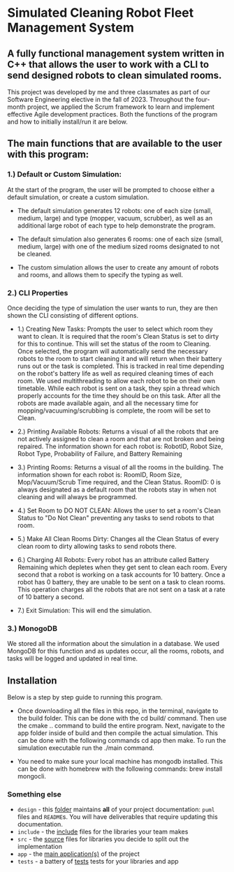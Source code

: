 # Simulated Cleaning Robot Fleet Management System

## A fully functional management system written in C++ that allows the user to work with a CLI to send designed robots to clean simulated rooms.

This project was developed by me and three classmates as part of our Software Engineering elective  in the fall of 2023. Throughout the four-month project, we applied the Scrum framework to learn and implement effective Agile development practices. Both the functions of the program and how to initially install/run it are below. 

## The main functions that are available to the user with this program:

### 1.) Default or Custom Simulation: 
At the start of the program, the user will be prompted to choose either a default simulation, or create a custom simulation.

* The default simulation generates 12 robots: one of each size (small, medium, large) and type (mopper, vacuum, scrubber), as well as an additional large robot of each type to help demonstrate the program.
  
* The default simulation also generates 6 rooms: one of each size (small, medium, large) with one of the medium sized rooms designated to not be cleaned.
  
* The custom simulation allows the user to create any amount of robots and rooms, and allows them to specify the typing as well.

### 2.) CLI Properties
Once deciding the type of simulation the user wants to run, they are then shown the CLI consisting of different options. 

* 1.) Creating New Tasks: Prompts the user to select which room they want to clean. It is required that the room's Clean Status is set to dirty for this to continue. This will set the status of the room to Cleaning. Once selected, the program will automatically send the necessary robots to the room to start cleaning it and will return when their battery runs out or the task is completed. This is tracked in real time depending on the robot's battery life as well as required cleaning times of each room. We used multithreading to allow each robot to be on their own timetable. While each robot is sent on a task, they spin a thread which properly accounts for the time they should be on this task. After all the robots are made available again, and all the necessary time for mopping/vacuuming/scrubbing is complete, the room will be set to Clean.
  
* 2.) Printing Available Robots: Returns a visual of all the robots that are not actively assigned to clean a room and that are not broken and being repaired. The information shown for each robot is: RobotID, Robot Size, Robot Type, Probability of Failure, and Battery Remaining
  
* 3.) Printing Rooms: Returns a visual of all the rooms in the building. The information shown for each robot is: RoomID, Room Size, Mop/Vacuum/Scrub Time required, and the Clean Status. RoomID: 0 is always designated as a default room that the robots stay in when not cleaning and will always be programmed.

* 4.) Set Room to DO NOT CLEAN: Allows the user to set a room's Clean Status to "Do Not Clean" preventing any tasks to send robots to that room.

* 5.) Make All Clean Rooms Dirty: Changes all the Clean Status of every clean room to dirty allowing tasks to send robots there.

* 6.) Charging All Robots: Every robot has an attribute called Battery Remaining which depletes when they get sent to clean each room. Every second that a robot is working on a task accounts for 10 battery. Once a robot has 0 battery, they are unable to be sent on a task to clean rooms. This operation charges all the robots that are not sent on a task at a rate of 10 battery a second.

* 7.) Exit Simulation: This will end the simulation.

### 3.) MonogoDB
We stored all the information about the simulation in a database. We used MongoDB for this function and as updates occur, all the rooms, robots, and tasks will be logged and updated in real time.


## Installation
Below is a step by step guide to running this program. 

* Once downloading all the files in this repo, in the terminal, navigate to the build folder. This can be done with the cd build/ command. Then use the cmake .. command to build the entire program. Next, navigate to the app folder inside of build and then compile the actual simulation. This can be done with the following commands cd app then make. To run the simulation executable run the ./main command.

* You need to make sure your local machine has mongodb installed. This can be done with homebrew with the following commands: brew install mongocli.


### Something else
+ `design` - this [folder](docs/design/DESIGN.md) maintains **all** of your project documentation: `puml` files and `README`s. You will have deliverables that require updating this documentation.
+ `include` - the [include](include/INCLUDE.md) files for the libraries your team makes
+ `src` - the [source](src/SRC.md) files for libraries you decide to split out the implementation
+ `app` - the [main application(s)](app/APP.md) of the project
+ `tests` - a battery of [tests](tests/TESTS.md) tests for your libraries and app


